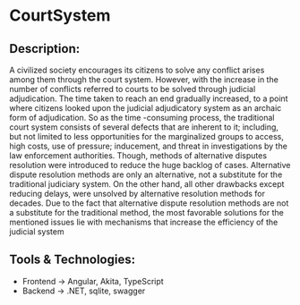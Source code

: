 # CourtSystem

##  Description: 
A civilized society encourages its citizens to solve any conflict arises among them through the court system. However, with the increase in the number of conflicts referred to courts to be solved through judicial adjudication. The time taken to reach an end gradually increased, to a point where citizens looked upon the judicial adjudicatory system as an archaic form of adjudication. So as the time -consuming process, the traditional court system consists of several defects that are inherent to it; including, but not limited to less opportunities for the marginalized groups to access, high costs, use of pressure; inducement, and threat in investigations by the law enforcement authorities. Though, methods of alternative disputes resolution were introduced to reduce the huge backlog of cases. Alternative dispute resolution methods are only an alternative, not a substitute for the traditional judiciary system. On the other hand, all other drawbacks except reducing delays, were unsolved by alternative resolution methods for decades. Due to the fact that alternative dispute resolution methods are not a substitute for the traditional method, the most favorable solutions for the mentioned issues lie with mechanisms that increase the efficiency of the judicial system

  
##  Tools & Technologies: 
   - Frontend -> Angular, Akita, TypeScript
   - Backend -> .NET, sqlite, swagger
